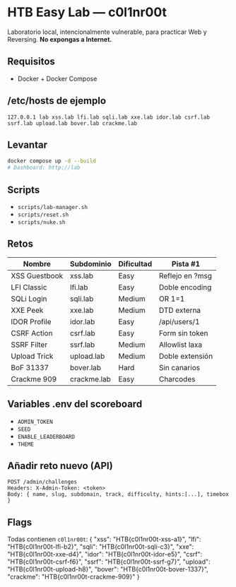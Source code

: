 
# HTB Easy Lab — c0l1nr00t

Laboratorio local, intencionalmente vulnerable, para practicar Web y Reversing. **No expongas a Internet.**

## Requisitos
- Docker + Docker Compose

## /etc/hosts de ejemplo
```
127.0.0.1 lab xss.lab lfi.lab sqli.lab xxe.lab idor.lab csrf.lab ssrf.lab upload.lab bover.lab crackme.lab
```

## Levantar
```bash
docker compose up -d --build
# Dashboard: http://lab
```

## Scripts
- `scripts/lab-manager.sh`
- `scripts/reset.sh`
- `scripts/nuke.sh`

## Retos
| Nombre | Subdominio | Dificultad | Pista #1 |
|---|---|---|---|
| XSS Guestbook | xss.lab | Easy | Reflejo en ?msg |
| LFI Classic | lfi.lab | Easy | Doble encoding |
| SQLi Login | sqli.lab | Medium | OR 1=1 |
| XXE Peek | xxe.lab | Medium | DTD externa |
| IDOR Profile | idor.lab | Easy | /api/users/1 |
| CSRF Action | csrf.lab | Easy | Form sin token |
| SSRF Filter | ssrf.lab | Medium | Allowlist laxa |
| Upload Trick | upload.lab | Medium | Doble extensión |
| BoF 31337 | bover.lab | Hard | Sin canarios |
| Crackme 909 | crackme.lab | Easy | Charcodes |

## Variables .env del scoreboard
- `ADMIN_TOKEN`
- `SEED`
- `ENABLE_LEADERBOARD`
- `THEME`

## Añadir reto nuevo (API)
```
POST /admin/challenges
Headers: X-Admin-Token: <token>
Body: { name, slug, subdomain, track, difficulty, hints:[...], timebox }
```

## Flags
Todas contienen `c0l1nr00t`:
{
  "xss": "HTB{c0l1nr00t-xss-a1}",
  "lfi": "HTB{c0l1nr00t-lfi-b2}",
  "sqli": "HTB{c0l1nr00t-sqli-c3}",
  "xxe": "HTB{c0l1nr00t-xxe-d4}",
  "idor": "HTB{c0l1nr00t-idor-e5}",
  "csrf": "HTB{c0l1nr00t-csrf-f6}",
  "ssrf": "HTB{c0l1nr00t-ssrf-g7}",
  "upload": "HTB{c0l1nr00t-upload-h8}",
  "bover": "HTB{c0l1nr00t-bover-1337}",
  "crackme": "HTB{c0l1nr00t-crackme-909}"
}

